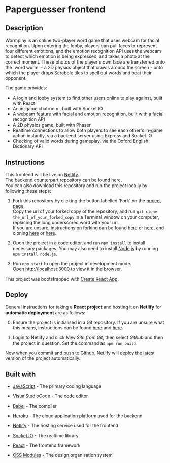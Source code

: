 # Paperguesser frontend

## Description

Wormplay is an online two-player word game that uses webcam for facial recognition. Upon entering the lobby, players can pull faces to represent four different emotions, and the emotion recognition API uses the webcam to detect which emotion is being expressed, and takes a photo at the correct moment. These photos of the player's own face are transferred onto the 'word worm' - a 2D physics object that crawls around the screen - onto which the player drops Scrabble tiles to spell out words and beat their opponent.

The game provides:

- A login and lobby system to find other users online to play against, built with React
- An in-game chatroom , built with Socket.IO
- A webcam feature with facial and emotion recognition, built with a facial recognition API
- A 2D physics game, built with Phaser
- Realtime connections to allow both players to see each other's in-game action instantly, via a backend server using Express and Socket.IO
- Checking of valid words during gameplay, via the Oxford English Dictionary API

## Instructions

This frontend will be live on [Netlify](https://paperguesser.netlify.app/).
<br/>
The backend counterpart repository can be found [here](https://github.com/chicorycolumn/Paperguesser-backend).
<br/>
You can also download this repository and run the project locally by following these steps:

1. Fork this repository by clicking the button labelled 'Fork' on the [project page](https://github.com/chicorycolumn/Paperguesser-frontend).
   <br/>
   Copy the url of your forked copy of the repository, and run `git clone the_url_of_your_forked_copy` in a Terminal window on your computer, replacing the long underscored word with your url.
   <br/>
   If you are unsure, instructions on forking can be found [here](https://guides.github.com/activities/forking/) or [here](https://www.toolsqa.com/git/git-fork/), and cloning [here](https://www.wikihow.com/Clone-a-Repository-on-Github) or [here](https://www.howtogeek.com/451360/how-to-clone-a-github-repository/).

2. Open the project in a code editor, and run `npm install` to install necessary packages. You may also need to install [Node.js](https://nodejs.org/en/) by running `npm install node.js`.

3. Run `npm start` to open the project in development mode.
   <br/>
   Open [http://localhost:3000](http://localhost:3000) to view it in the browser.

This project was bootstrapped with [Create React App](https://github.com/facebook/create-react-app).

## Deploy

General instructions for taking a **React project** and hosting it on **Netlify** for **automatic deployment** are as follows:

0. Ensure the project is initialised in a Git repository. If you are unsure what this means, instructions can be found [here](https://medium.com/@JinnaBalu/initialize-local-git-repository-push-to-the-remote-repository-787f83ff999) and [here](https://www.theserverside.com/video/How-to-create-a-local-repository-with-the-git-init-command).

1. Login to Netlify and click _New Site from Git_, then select _Github_ and then the project in question. Set the command as `npm run build`.

Now when you commit and push to Github, Netlify will deploy the latest version of the project automatically.

## Built with

- [JavaScript](https://www.javascript.com/) - The primary coding language
- [VisualStudioCode](https://code.visualstudio.com/) - The code editor
- [Babel](https://babeljs.io/) - The compiler

- [Heroku](https://www.heroku.com/) - The cloud application platform used for the backend
- [Netlify](https://www.netlify.com/) - The hosting service used for the frontend

- [Socket.IO](https://socket.io/) - The realtime library

- [React](https://reactjs.org/) - The frontend framework
- [CSS Modules](https://github.com/css-modules/css-modules) - The design organisation system
